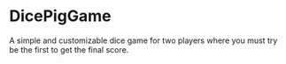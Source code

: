 # DicePigGame
 A simple and customizable dice game for two players where you must try be the first to get the final score.
 
